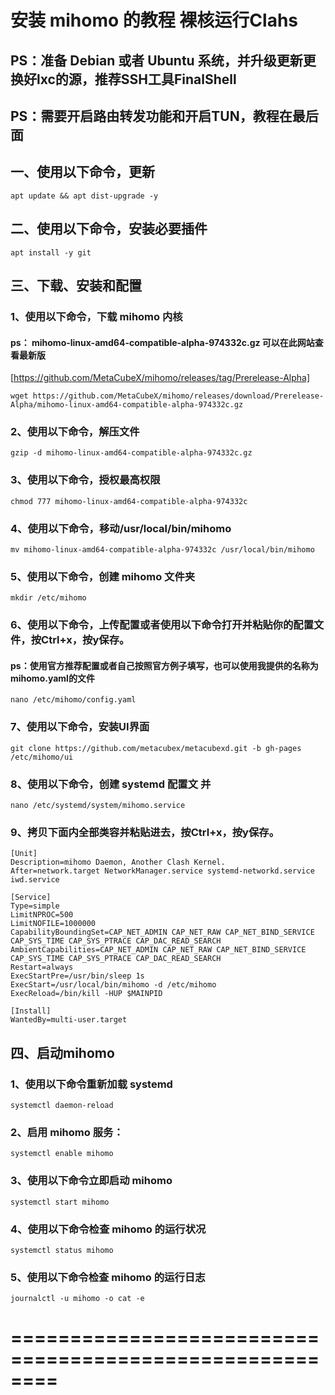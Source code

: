 # 安装 mihomo 的教程 裸核运行Clahs

PS：准备 Debian 或者 Ubuntu 系统，并升级更新更换好lxc的源，推荐SSH工具FinalShell
---
PS：需要开启路由转发功能和开启TUN，教程在最后面
---

## 一、使用以下命令，更新
~~~
apt update && apt dist-upgrade -y
~~~

## 二、使用以下命令，安装必要插件
~~~
apt install -y git
~~~

## 三、下载、安装和配置

### 1、使用以下命令，下载 mihomo 内核
#### ps： mihomo-linux-amd64-compatible-alpha-974332c.gz   可以在此网站查看最新版
[https://github.com/MetaCubeX/mihomo/releases/tag/Prerelease-Alpha]
~~~
wget https://github.com/MetaCubeX/mihomo/releases/download/Prerelease-Alpha/mihomo-linux-amd64-compatible-alpha-974332c.gz
~~~

### 2、使用以下命令，解压文件
~~~
gzip -d mihomo-linux-amd64-compatible-alpha-974332c.gz
~~~

### 3、使用以下命令，授权最高权限
~~~
chmod 777 mihomo-linux-amd64-compatible-alpha-974332c
~~~

### 4、使用以下命令，移动/usr/local/bin/mihomo
~~~
mv mihomo-linux-amd64-compatible-alpha-974332c /usr/local/bin/mihomo
~~~

### 5、使用以下命令，创建 mihomo 文件夹
~~~
mkdir /etc/mihomo
~~~

### 6、使用以下命令，上传配置或者使用以下命令打开并粘贴你的配置文件，按Ctrl+x，按y保存。
#### ps：使用官方推荐配置或者自己按照官方例子填写，也可以使用我提供的名称为mihomo.yaml的文件
~~~
nano /etc/mihomo/config.yaml
~~~

### 7、使用以下命令，安装UI界面
~~~
git clone https://github.com/metacubex/metacubexd.git -b gh-pages /etc/mihomo/ui
~~~

### 8、使用以下命令，创建 systemd 配置文  并
~~~
nano /etc/systemd/system/mihomo.service
~~~

### 9、拷贝下面内全部类容并粘贴进去，按Ctrl+x，按y保存。
~~~
[Unit]
Description=mihomo Daemon, Another Clash Kernel.
After=network.target NetworkManager.service systemd-networkd.service iwd.service

[Service]
Type=simple
LimitNPROC=500
LimitNOFILE=1000000
CapabilityBoundingSet=CAP_NET_ADMIN CAP_NET_RAW CAP_NET_BIND_SERVICE CAP_SYS_TIME CAP_SYS_PTRACE CAP_DAC_READ_SEARCH
AmbientCapabilities=CAP_NET_ADMIN CAP_NET_RAW CAP_NET_BIND_SERVICE CAP_SYS_TIME CAP_SYS_PTRACE CAP_DAC_READ_SEARCH
Restart=always
ExecStartPre=/usr/bin/sleep 1s
ExecStart=/usr/local/bin/mihomo -d /etc/mihomo
ExecReload=/bin/kill -HUP $MAINPID

[Install]
WantedBy=multi-user.target
~~~

## 四、启动mihomo

### 1、使用以下命令重新加载 systemd
~~~
systemctl daemon-reload
~~~

### 2、启用 mihomo 服务：
~~~
systemctl enable mihomo
~~~

### 3、使用以下命令立即启动 mihomo
~~~
systemctl start mihomo
~~~

### 4、使用以下命令检查 mihomo 的运行状况
~~~
systemctl status mihomo
~~~

### 5、使用以下命令检查 mihomo 的运行日志
~~~
journalctl -u mihomo -o cat -e
~~~

# ========================================================





































